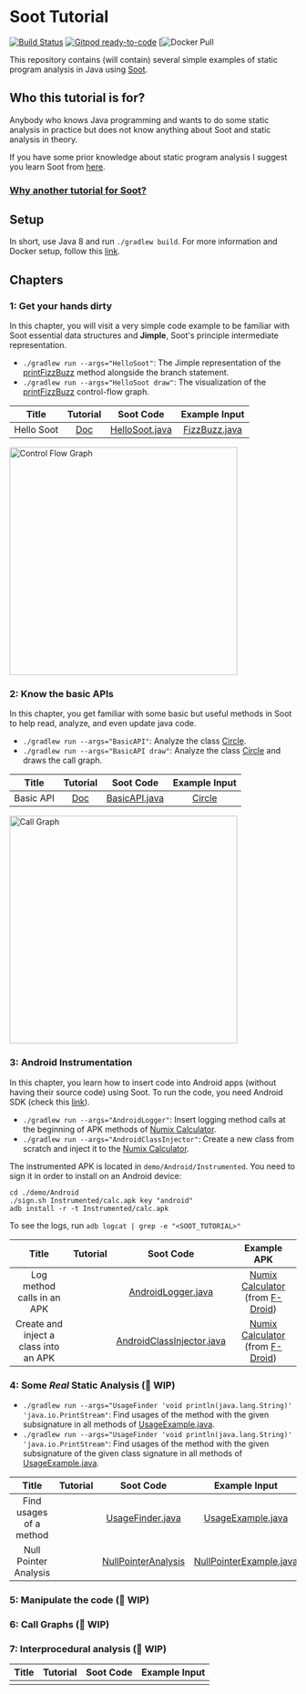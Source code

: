 # Soot Tutorial
[![Build Status](https://travis-ci.com/noidsirius/SootTutorial.svg?branch=master)](https://travis-ci.com/noidsirius/SootTutorial)
[![Gitpod ready-to-code](https://img.shields.io/badge/Gitpod-ready--to--code-blue?logo=gitpod)](https://gitpod.io/#https://github.com/noidsirius/SootTutorial)
[![Docker Pull](https://img.shields.io/docker/pulls/noidsirius/soot_tutorial)


This repository contains (will contain) several simple examples of static program analysis in Java using [Soot](https://github.com/Sable/soot).

## Who this tutorial is for?
Anybody who knows Java programming and wants to do some static analysis in practice but does not know anything about Soot and static analysis in theory.

If you have some prior knowledge about static program analysis I suggest you learn Soot from [here](https://github.com/Sable/soot/wiki/Tutorials).

### [Why another tutorial for Soot?](https://github.com/noidsirius/SootTutorial/blob/master/docs/Other/Motivation.md)

## Setup
In short, use Java 8 and run `./gradlew build`. For more information and Docker setup, follow this [link](https://github.com/noidsirius/SootTutorial/blob/master/docs/Setup/). 

  
## Chapters
### 1: Get your hands dirty

In this chapter, you will visit a very simple code example to be familiar with Soot essential data structures and **Jimple**, Soot's principle intermediate representation.

* `./gradlew run --args="HelloSoot"`: The Jimple representation of the [printFizzBuzz](https://github.com/noidsirius/SootTutorial/tree/master/demo/HelloSoot/FizzBuzz.java) method alongside the branch statement.
* `./gradlew run --args="HelloSoot draw"`: The visualization of the [printFizzBuzz](https://github.com/noidsirius/SootTutorial/tree/master/demo/HelloSoot/FizzBuzz.java) control-flow graph.



|Title |Tutorial | Soot Code        | Example Input  |
| :---: |:-------------: |:-------------:| :-----:|
|Hello Soot |[Doc](https://github.com/noidsirius/SootTutorial/blob/master/docs/1/)      | [HelloSoot.java](https://github.com/noidsirius/SootTutorial/tree/master/src/main/java/dev/navids/soottutorial/hellosoot/HelloSoot.java) | [FizzBuzz.java](https://github.com/noidsirius/SootTutorial/tree/master/demo/HelloSoot/FizzBuzz.java) |

<img src="https://github.com/noidsirius/SootTutorial/blob/master/docs/1/images/cfg.png" alt="Control Flow Graph" width="400"/>

### 2: Know the basic APIs

In this chapter, you get familiar with some basic but useful methods in Soot to help read, analyze, and even update java code.

* `./gradlew run --args="BasicAPI"`: Analyze the class [Circle](https://github.com/noidsirius/SootTutorial/tree/master/demo/BasicAPI/Circle.java).
* `./gradlew run --args="BasicAPI draw"`: Analyze the class [Circle](https://github.com/noidsirius/SootTutorial/tree/master/demo/BasicAPI/Circle.java) and draws the call graph.

|Title |Tutorial | Soot Code        | Example Input  |
| :---: |:-------------: |:-------------:| :-----:|
|Basic API |[Doc](https://medium.com/@noidsirius/know-the-basic-tools-in-soot-18f394318a9c)| [BasicAPI.java](https://github.com/noidsirius/SootTutorial/tree/master/src/main/java/dev/navids/soottutorial/basicapi/BasicAPI.java) | [Circle](https://github.com/noidsirius/SootTutorial/tree/master/demo/BasicAPI/Circle.java) |


<img src="https://github.com/noidsirius/SootTutorial/blob/master/docs/2/images/callgraph.png" alt="Call Graph" width="400"/>

### 3: Android Instrumentation

In this chapter, you learn how to insert code into Android apps (without having their source code) using Soot. To run the code, you need Android SDK (check this [link](https://github.com/noidsirius/SootTutorial/blob/master/docs/Setup/)).

* `./gradlew run --args="AndroidLogger"`: Insert logging method calls at the beginning of APK methods of [Numix Calculator](https://github.com/noidsirius/SootTutorial/tree/master/demo/Android/calc.apk).
* `./gradlew run --args="AndroidClassInjector"`: Create a new class from scratch and inject it to the  [Numix Calculator](https://github.com/noidsirius/SootTutorial/tree/master/demo/Android/calc.apk).

The instrumented APK is located in `demo/Android/Instrumented`. You need to sign it in order to install on an Android device:
```aidl
cd ./demo/Android
./sign.sh Instrumented/calc.apk key "android"
adb install -r -t Instrumented/calc.apk
```
To see the logs, run `adb logcat | grep -e "<SOOT_TUTORIAL>"`

|Title |Tutorial | Soot Code        | Example APK|
| :---: |:-------------: |:-------------:| :-----:|
|Log method calls in an APK| | [AndroidLogger.java](https://github.com/noidsirius/SootTutorial/tree/master/src/main/java/dev/navids/soottutorial/android/AndroidLogger.java) | [Numix Calculator](https://github.com/noidsirius/SootTutorial/tree/master/demo/Android/calc.apk) (from [F-Droid](https://f-droid.org/en/packages/com.numix.calculator/))|
|Create and inject a class into an APK| | [AndroidClassInjector.java](https://github.com/noidsirius/SootTutorial/tree/master/src/main/java/dev/navids/soottutorial/android/AndroidClassInjector.java) | [Numix Calculator](https://github.com/noidsirius/SootTutorial/tree/master/demo/Android/calc.apk) (from [F-Droid](https://f-droid.org/en/packages/com.numix.calculator/))|

### 4: Some *Real* Static Analysis (:construction: WIP)

* `./gradlew run --args="UsageFinder 'void println(java.lang.String)' 'java.io.PrintStream"`: Find usages of the method with the given subsignature in all methods of [UsageExample.java](https://github.com/noidsirius/SootTutorial/tree/master/demo/IntraAnalysis/UsageExample.java).
* `./gradlew run --args="UsageFinder 'void println(java.lang.String)' 'java.io.PrintStream"`: Find usages of the method with the given subsignature of the given class signature in all methods of [UsageExample.java](https://github.com/noidsirius/SootTutorial/tree/master/demo/IntraAnalysis/UsageExample.java).


|Title |Tutorial | Soot Code        | Example Input  |
| :---: |:-------------: |:-------------:| :-----:|
|Find usages of a method| | [UsageFinder.java](https://github.com/noidsirius/SootTutorial/tree/master/src/main/java/dev/navids/soottutorial/intraanalysis/usagefinder/UsageFinder.java) | [UsageExample.java](https://github.com/noidsirius/SootTutorial/tree/master/demo/IntraAnalysis/usagefinder/UsageExample.java) |
|Null Pointer Analysis ||[NullPointerAnalysis](https://github.com/noidsirius/SootTutorial/tree/master/src/main/java/dev/navids/soottutorial/intraanalysis/npanalysis/) | [NullPointerExample.java](https://github.com/noidsirius/SootTutorial/tree/master/demo/IntraAnalysis/NullPointerExample.java) |


### 5: Manipulate the code (:construction: WIP)
### 6: Call Graphs (:construction: WIP)
### 7: Interprocedural analysis (:construction: WIP)
|Title |Tutorial | Soot Code        | Example Input  |
| :---: |:-------------: |:-------------:| :-----:|
| | | | |

